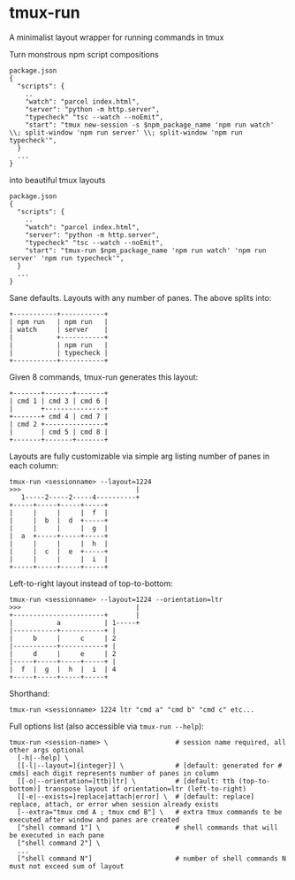 tmux-run
========
A minimalist layout wrapper for running commands in tmux

Turn monstrous npm script compositions
```
package.json
{
  "scripts": {
    ..
    "watch": "parcel index.html",
    "server": "python -m http.server",
    "typecheck" "tsc --watch --noEmit",
    "start": "tmux new-session -s $npm_package_name 'npm run watch' \\; split-window 'npm run server' \\; split-window 'npm run typecheck'",
  }
  ...
}
```
into beautiful tmux layouts
```
package.json
{
  "scripts": {
    ..
    "watch": "parcel index.html",
    "server": "python -m http.server",
    "typecheck" "tsc --watch --noEmit",
    "start": "tmux-run $npm_package_name 'npm run watch' 'npm run server' 'npm run typecheck'",
  }
  ...
}
```

Sane defaults. Layouts with any number of panes. The above splits into:
```
+-----------+-----------+
| npm run   | npm run   |
| watch     | server    |
|           +-----------+
|           | npm run   |
|           | typecheck |
+-----------+-----------+
```

Given 8 commands, tmux-run generates this layout:
```
+-------+-------+-------+
| cmd 1 | cmd 3 | cmd 6 |
|       +---------------+
+-------+ cmd 4 | cmd 7 |
| cmd 2 +---------------+
|       | cmd 5 | cmd 8 |
+-------+-------+-------+
```

Layouts are fully customizable via simple arg listing number of panes in each column:
```
tmux-run <sessionname> --layout=1224
>>>                             |
   1-----2-----2-----4----------+
+-----+-----+-----+-----+
|     |     |     |  f  |
|     |  b  |  d  +-----+
|     |     |     |  g  |
|  a  +-----+-----+-----+
|     |     |     |  h  |
|     |  c  |  e  +-----+
|     |     |     |  i  |
+-----+-----+-----+-----+
```

Left-to-right layout instead of top-to-bottom:
```
tmux-run <sessionname> --layout=1224 --orientation=ltr
>>>                             |
+-----------------------+       |
|           a           | 1-----+
|-----------+-----------+ |
|     b     |     c     | 2
|-----------+-----------+ |
|     d     |     e     | 2
|-----+-----+-----+-----+ |
|  f  |  g  |  h  |  i  | 4
+-----+-----+-----+-----+
```

Shorthand:
```
tmux-run <sessionname> 1224 ltr "cmd a" "cmd b" "cmd c" etc...
```

Full options list (also accessible via `tmux-run --help`):
```
tmux-run <session-name> \                 # session name required, all other args optional
  [-h|--help] \
  [[-l|--layout=]{integer}] \             # [default: generated for # cmds] each digit represents number of panes in column
  [[-o|--orientation=]ttb|ltr] \          # [default: ttb (top-to-bottom)] transpose layout if orientation=ltr (left-to-right)
  [[-e|--exists=]replace|attach|error] \  # [default: replace] replace, attach, or error when session already exists
  [--extra="tmux cmd A ; tmux cmd B"] \   # extra tmux commands to be executed after window and panes are created
  ["shell command 1"] \                   # shell commands that will be executed in each pane
  ["shell command 2"] \
  ...
  ["shell command N"]                     # number of shell commands N must not exceed sum of layout
```
